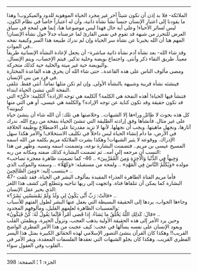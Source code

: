 ------------------------------------------------------------------------

الملائكة- فلا بد إذن أن تكون شيئاً آخر غير مجرد الحياة الموهوبة للدود
والميكروب! وهذا ما يقودنا إلى اعتبار الإنسان جنساً نشأ نشأة ذاتية، وأن له
اعتباراً خاصاً في نظام الكون، ليس لسائر الأحياء! وعلى أية حال فهذا ليس
موضوعنا هنا، إنما هي لمحة في سياق العرض للتحرز من شبهة قد تقوم في نفس
القارئ لما عرضناه جدلاً حول نشأة الإنسان! المهم هنا أن الله يخبرنا عن
نشأة سر الحياة وإن لم ندرك طبيعة هذا السر وكيفية نفخه في الموات..  
وقد شاء الله- بعد نشأة آدم نشأة ذاتية مباشرة- أن يجعل لإعادة النشأة
الإنسانية طريقاً معيناً. طريق التقاء ذكر وأنثى. واجتماع بويضة وخلية تذكير.
فيتم الإخصاب، ويتم الإنسال. والبويضة حية غير ميتة والخلية حية كذلك
متحركة.  
ومضى مألوف الناس على هذه القاعدة.. حتى شاء الله أن يخرق هذه القاعدة
المختارة في فرد من بني الإنسان.  
فينشئه نشأة قريبة وشبيهة بالنشأة الأولى. وإن لم تكن مثلها تماماً. أنثى
فقط. تتلقى النفخة التي تنشئ الحياة ابتداء.  
فتنشأ فيها الحياة! أهذه النفخة هي الكلمة؟ آلكلمة هي توجه الإرادة؟
آلكلمة: «كُنْ» التي قد تكون حقيقة وقد تكون كناية عن توجه الإرادة؟ والكلمة
هي عيسى، أو هي التي منها كينونته؟  
كل هذه بحوث لا طائل وراءها إلا الشبهات.. وخلاصتها هي تلك: أن الله شاء أن
ينشئ حياة على غير مثال. فأنشأها وفق إرادته الطليقة التي تنشئ الحياة
بنفخة من روح الله. ندرك آثارها، ونجهل ماهيتها. ويجب أن نجهلها. لأنها لا
تزيد مقدرتنا على الاضطلاع بوظيفة الخلافة في الأرض، ما دام إنشاء الحياة
ليس داخلاً في تكليف الاستخلاف! والأمر هكذا سهل الإدراك. ووقوعه لا يثير
الشبهات! وهكذا بشرت الملائكة مريم بكلمة من الله اسمه المسيح عيسى بن
مريم.. فتضمنت البشارة نوعه، وتضمنت اسمه ونسبه. وظهر من هذا النسب أن
مرجعه إلى أمه.. ثم تضمنت البشارة كذلك صفته ومكانه من ربه:  
«وَجِيهاً فِي الدُّنْيا وَالْآخِرَةِ وَمِنَ الْمُقَرَّبِينَ» .. 46- كما تضمنت ظاهرة معجزة
تصاحب مولده «وَيُكَلِّمُ النَّاسَ فِي الْمَهْدِ» .. ولمحة من مستقبله: «وَكَهْلًا» .. وسمته
والموكب الذي ينتسب إليه: «وَمِنَ الصَّالِحِينَ» ..  
47- فأما مريم الفتاة الطاهرة العذراء المقيدة بمألوف البشر في الحياة، فقد
تلقت البشارة كما يمكن أن تتلقاها فتاة. واتجهت إلى ربها تناجيه وتتطلع إلى
كشف هذا اللغز الذي يحير عقل الإنسان:  
«قالَتْ: رَبِّ أَنَّى يَكُونُ لِي وَلَدٌ وَلَمْ يَمْسَسْنِي بَشَرٌ؟» ..  
وجاءها الجواب، يردها إلى الحقيقة البسيطة التي يغفل عنها البشر لطول
الفتهم للأسباب والمسببات الظاهرة لعلمهم القليل، ومألوفهم المحدود:  
«قالَ: كَذلِكِ اللَّهُ يَخْلُقُ ما يَشاءُ. إِذا قَضى أَمْراً فَإِنَّما يَقُولُ لَهُ: كُنْ فَيَكُونُ» ..  
وحين يرد الأمر إلى هذه الحقيقة الأولية يذهب العجب، وتزول الحيرة، ويطمئن
القلب ويعود الإنسان على نفسه يسألها في عجب: كيف عجبت من هذا الأمر الفطري
الواضح القريب!! وهكذا كان القرآن ينشئ التصور الإسلامي لهذه الحقائق
الكبيرة بمثل هذا اليسر الفطري القريب. وهكذا كان يجلو الشبهات التي تعقدها
الفلسفات المعقدة، ويقر الأمر في القلوب وفي العقول سواء..

------------------------------------------------------------------------

الجزء: 1 ¦ الصفحة: 398
